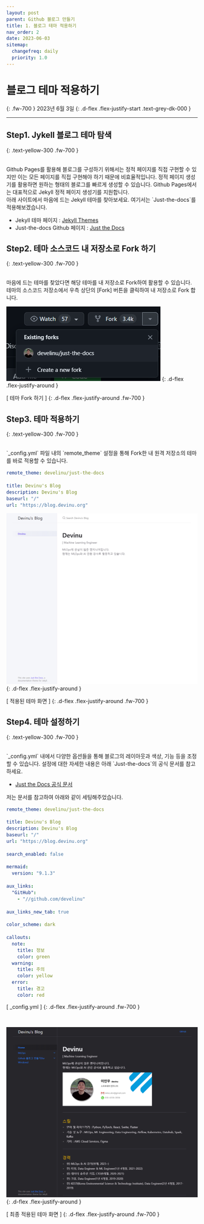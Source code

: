 ```yaml
---
layout: post
parent: Github 블로그 만들기
title: 1. 블로그 테마 적용하기
nav_order: 2
date: 2023-06-03
sitemap:
  changefreq: daily
  priority: 1.0
---
```


# 블로그 테마 적용하기
{: .fw-700 }
2023년 6월 3일
{: .d-flex .flex-justify-start .text-grey-dk-000 }

---

## Step1. Jykell 블로그 테마 탐색
{: .text-yellow-300 .fw-700 }

<br>
Github Pages를 활용해 블로그를 구성하기 위해서는 정적 페이지를 직접 구현할 수 있지만 이는 모든 페이지를 직접 구현해야 하기 때문에 비효율적입니다. 정적 페이지 생성기를 활용하면 원하는 형태의 블로그를 빠르게 생성할 수 있습니다. Github Pages에서는 대표적으로 Jekyll 정적 페이지 생성기를 지원합니다.

<br>
아래 사이트에서 마음에 드는 Jekyll 테마를 찾아보세요. 여기서는 `Just-the-docs`를 적용해보겠습니다.

- Jekyll 테마 페이지 : [Jekyll Themes](https://jekyll-themes.com/free)
- Just-the-docs Github 페이지 : [Just the Docs](https://github.com/just-the-docs/just-the-docs)

## Step2. 테마 소스코드 내 저장소로 Fork 하기
{: .text-yellow-300 .fw-700 }

<br>
마음에 드는 테마를 찾았다면 해당 테마를 내 저장소로 Fork하여 활용할 수 있습니다. 테마의 소스코드 저장소에서 우측 상단의 [Fork] 버튼을 클릭하여 내 저장소로 Fork 합니다.

![apply-theme-0](/assets/images/apply_theme_0.png)
{: .d-flex .flex-justify-around }

[ 테마 Fork 하기 ]
{: .d-flex .flex-justify-around .fw-700 }

## Step3. 테마 적용하기
{: .text-yellow-300 .fw-700 }

<br>
`_config.yml` 파일 내의 `remote_theme` 설정을 통해 Fork한 내 원격 저장소의 테마를 바로 적용할 수 있습니다.

```yaml
remote_theme: develinu/just-the-docs

title: Devinu's Blog
description: Devinu's Blog
baseurl: "/"
url: "https://blog.devinu.org"
```

![apply-theme-1](/assets/images/apply_theme_1.png)
{: .d-flex .flex-justify-around }

[ 적용된 테마 화면 ]
{: .d-flex .flex-justify-around .fw-700 }

## Step4. 테마 설정하기
{: .text-yellow-300 .fw-700 }

<br>
`_config.yml` 내에서 다양한 옵션들을 통해 블로그의 레이아웃과 색상, 기능 등을 조정할 수 있습니다. 설정에 대한 자세한 내용은 아래 `Just-the-docs`의 공식 문서를 참고하세요.

- [Just the Docs 공식 문서](https://just-the-docs.github.io/just-the-docs/)

저는 문서를 참고하여 아래와 같이 세팅해주었습니다.

```yaml
remote_theme: develinu/just-the-docs

title: Devinu's Blog
description: Devinu's Blog
baseurl: "/"
url: "https://blog.devinu.org"

search_enabled: false

mermaid:
  version: "9.1.3"

aux_links:
  "GitHub":
    - "//github.com/develinu"

aux_links_new_tab: true

color_scheme: dark

callouts:
  note:
    title: 정보
    color: green
  warning:
    title: 주의
    color: yellow
  error:
    title: 경고
    color: red
```
[ _config.yml ]
{: .d-flex .flex-justify-around .fw-700 }

<br>

![apply-theme-2](/assets/images/apply_theme_2.png)
{: .d-flex .flex-justify-around }

[ 최종 적용된 테마 화면 ]
{: .d-flex .flex-justify-around .fw-700 }